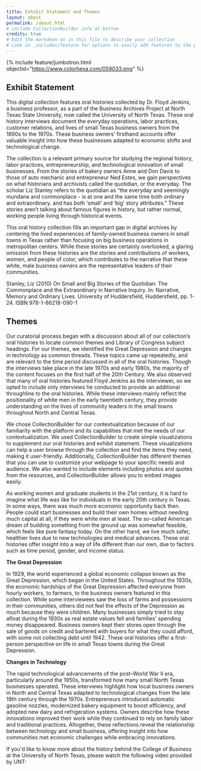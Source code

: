 ```yaml
---
title: Exhibit Statement and Themes
layout: about
permalink: /about.html
# include CollectionBuilder info at bottom
credits: true
# Edit the markdown on in this file to describe your collection
# Look in _includes/feature for options to easily add features to the page
---
```


{% include feature/jumbotron.html objectid="https://www.colorhexa.com/059033.png" %}

## Exhibit Statement

  This digital collection features oral histories collected by Dr. Floyd Jenkins, a business professor, as a part of the Business Archives Project at North Texas State University, now called the University of North Texas. These oral history interviews document the everyday operations, labor practices, customer relations, and lives of small Texas business owners from the 1890s to the 1970s. These business owners’ firsthand accounts offer valuable insight into how these businesses adapted to economic shifts and technological change. 

  The collection is a relevant primary source for studying the regional history, labor practices, entrepreneurship, and technological innovation of small businesses. From the stories of bakery owners Anne and Don Davis to those of auto mechanic and entrepreneur Ned Estes, we gain perspectives on what historians and archivists called the quotidian, or the everyday. The scholar Liz Stanley refers to the quotidian as “the everyday and seemingly mundane and commonplace - is at one and the same time both ordinary and extraordinary. and has both ‘small’ and ‘big’ story attributes.” These stories aren’t talking about famous figures in history, but rather normal, working people living through historical events. 

  This oral history collection fills an important gap in digital archives by centering the lived experiences of family-owned business owners in small towns in Texas rather than focusing on big business operations in metropolitan centers. While these stories are certainly overlooked, a glaring omission from these histories are the stories and contributions of workers, women, and people of color, which contributes to the narrative that these white, male business owners are the representative leaders of their communities. 

Stanley, Liz (2010) On Small and Big Stories of the Quotidian: The Commonplace and the Extraordinary in Narrative Inquiry. In: Narrative, Memory and Ordinary Lives. University of Huddersfield, Huddersfield, pp. 1-24. ISBN 978-1-86218-090-1 

## Themes

  Our curatorial process began with a discussion about all of our collection’s oral histories to locate common themes and Library of Congress subject headings. For our themes, we identified the Great Depression and changes in technology as common threads. These topics came up repeatedly, and are relevant to the time period discussed in all of the oral histories. Though the interviews take place in the late 1970s and early 1980s, the majority of the content focuses on the first half of the 20th Century. We also observed that many of oral histories featured Floyd Jenkins as the interviewer, so we opted to include only interviews he conducted to provide an additional throughline to the oral histories. While these interviews mainly reflect the positionality of white men in the early twentieth century, they provide understanding on the lives of community leaders in the small towns throughout North and Central Texas.

  We chose CollectionBuilder for our contextualization because of our familiarity with the platform and its capabilities that met the needs of our contextualization. We used CollectionBuilder to create simple visualizations to supplement our oral histories and exhibit statement. These visualizations can help a user browse through the collection and find the items they need, making it user-friendly. Additionally, CollectionBuilder has different themes that you can use to customize your webpage to your specific needs and audience. We also wanted to include elements including photos and quotes from the resources, and CollectionBuilder allows you to embed images easily. 

  As working women and graduate students in the 21st century, it is hard to imagine what life was like for individuals in the early 20th century in Texas. In some ways, there was much more economic opportunity back then. People could start businesses and build their own homes without needing much capital at all, if they were white men at least. The so-called American dream of building something from the ground up was somewhat feasible, which feels like pure fantasy today. On the other hand, we live much safer, healthier lives due to new technologies and medical advances. These oral histories offer insight into a way of life different than our own, due to factors such as time period, gender, and income status.  


<b>The Great Depression</b>

  In 1929, the world experienced a global economic collapse known as the Great Depression, which began in the United States. Throughout the 1930s, the economic hardships of the Great Depression affected everyone from hourly workers, to farmers, to the business owners featured in this collection. While some interviewees saw the loss of farms and possessions in their communities, others did not feel the effects of the Depression as much because they were children. Many businesses simply tried to stay afloat during the 1930s as real estate values fell and families’ spending money disappeared. Business owners kept their stores open through the sale of goods on credit and bartered with buyers for what they could afford, with some not collecting debt until 1942. These oral histories offer a first-person perspective on life in small Texas towns during the Great Depression. 


<b>Changes in Technology</b>

  The rapid technological advancements of the post–World War II era, particularly around the 1950s, transformed how many small North Texas businesses operated. These interviews highlight how local business owners in North and Central Texas adapted to technological changes from the late 19th century through the 1970s. Entrepreneurs introduced automatic gasoline nozzles, modernized bakery equipment to boost efficiency, and adopted new dairy and refrigeration systems. Owners describe how these innovations improved their work while they continued to rely on family labor and traditional practices. Altogether, these reflections reveal the relationship between technology and small business, offering insight into how communities met economic challenges while embracing innovations. 

If you'd like to know more about the history behind the College of Business at the University of North Texas, please watch the following video provided by UNT: 
